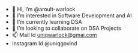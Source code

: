 - 👋 Hi, I’m @aroult-warlock
- 👀 I’m interested in Software Development and AI
- 🌱 I’m currently learning DSA
- 💞️ I’m looking to collaborate on DSA Projects
- 📫 Mail Id uniqwarlock@gmai.com
- Instagram Id @uniqgovind

<!---
aroult-warlock/aroult-warlock is a ✨ special ✨ repository because its `README.md` (this file) appears on your GitHub profile.
You can click the Preview link to take a look at your changes.
--->
